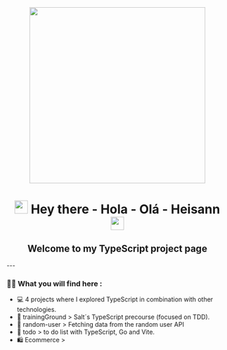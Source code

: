 <div id="header" align="center">
  <img src="https://media.giphy.com/media/iIqmM5tTjmpOB9mpbn/giphy.gif" width="400"/>
</div>
<h1 align="center">
  <img src="https://media.giphy.com/media/hvRJCLFzcasrR4ia7z/giphy.gif" width="30px"/>
  Hey there - Hola - Olá - Heisann  
  <img src="https://media.giphy.com/media/hvRJCLFzcasrR4ia7z/giphy.gif" width="30px"/>
</h1>
<h2 align="center">
Welcome to my TypeScript project page 
</h2>
---

### :technologist: What you will find here :
- :computer:  4 projects where I explored TypeScript in combination with other technologies. 
- :running: trainingGround > Salt´s TypeScript precourse (focused on TDD).
- :construction_worker: random-user > Fetching data from the random user API
- :open_book: todo > to do list with TypeScript, Go and Vite.
- :shopping: Ecommerce >



